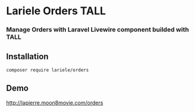 #   Lariele Orders TALL

### Manage Orders with Laravel Livewire component builded with TALL

##  Installation

```
composer require lariele/orders
```

## Demo
http://lapierre.moon8movie.com/orders